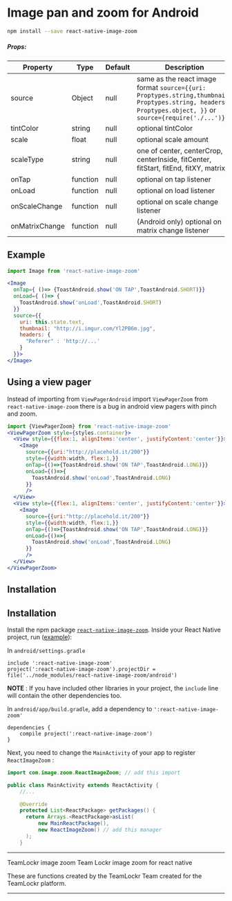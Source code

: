 # Image pan and zoom for Android

```bash
npm install --save react-native-image-zoom
```

##### Props:
| Property | Type | Default | Description |
|---------------|----------|--------------|----------------------------------------------------------------|
| source | Object | null | same as the react image format `source={{uri: Proptypes.string,thumbnail: Proptypes.string, headers: Proptypes.object, }}` or `source={require('./...')}`|
| tintColor | string | null | optional tintColor |
| scale | float | null | optional scale amount |
| scaleType | string | null | one of center, centerCrop, centerInside, fitCenter, fitStart, fitEnd, fitXY, matrix|
| onTap | function | null | optional on tap listener |
| onLoad | function | null | optional on load listener |
| onScaleChange | function | null | optional on scale change listener |
| onMatrixChange | function | null | (Android only) optional on matrix change listener |

## Example

```jsx
import Image from 'react-native-image-zoom'

<Image
  onTap={ ()=> {ToastAndroid.show('ON TAP',ToastAndroid.SHORT)}}
  onLoad={ ()=> {
    ToastAndroid.show('onLoad',ToastAndroid.SHORT)
  }}
  source={{
    uri: this.state.text,
    thumbnail: "http://i.imgur.com/Yl2PB6m.jpg",
    headers: {
      "Referer" : 'http://...'
    }
  }}>
</Image>
```

## Using a view pager

Instead of importing from `ViewPagerAndroid` import
`ViewPagerZoom` from `react-native-image-zoom` there is a bug
in android view pagers with pinch and zoom.

```jsx
import {ViewPagerZoom} from 'react-native-image-zoom'
<ViewPagerZoom style={styles.container}>
  <View style={{flex:1, alignItems:'center', justifyContent:'center'}}>
    <Image
      source={{uri:"http://placehold.it/200"}}
      style={{width:width, flex:1,}}
      onTap={()=>{ToastAndroid.show('ON TAP',ToastAndroid.LONG)}}
      onLoad={()=>{
        ToastAndroid.show('onLoad',ToastAndroid.LONG)
      }}
      />
  </View>
  <View style={{flex:1, alignItems:'center', justifyContent:'center'}}>
    <Image
      source={{uri:"http://placehold.it/200"}}
      style={{width:width, flex:1,}}
      onTap={()=>{ToastAndroid.show('ON TAP',ToastAndroid.LONG)}}
      onLoad={()=>{
        ToastAndroid.show('onLoad',ToastAndroid.LONG)
      }}
      />
  </View>
</ViewPagerZoom>
```


## Installation

Installation
------------

Install the npm package [`react-native-image-zoom`](https://www.npmjs.com/package/react-native-image-zoom). Inside your React Native project, run ([example](https://github.com/Anthonyzou/react-native-image-zoom/tree/master/example)):

In `android/settings.gradle`
```
include ':react-native-image-zoom'
project(':react-native-image-zoom').projectDir = file('../node_modules/react-native-image-zoom/android')
```
**NOTE** : If you have included other libraries in your project, the `include` line will contain the other dependencies too.

In `android/app/build.gradle`, add a dependency to `':react-native-image-zoom'`
```
dependencies {
    compile project(':react-native-image-zoom')
}
```

Next, you need to change the `MainActivity` of your app to register `ReactImageZoom` :
```java
import com.image.zoom.ReactImageZoom; // add this import

public class MainActivity extends ReactActivity {
    //...

    @Override
    protected List<ReactPackage> getPackages() {
      return Arrays.<ReactPackage>asList(
          new MainReactPackage(),
          new ReactImageZoom() // add this manager
      );
    }
```

---

TeamLockr image zoom
Team Lockr image zoom for react native

These are functions created by the TeamLockr Team created for the TeamLockr platform.

---
